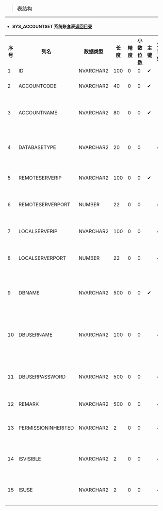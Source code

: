 > ### 表结构

---
* #### SYS_ACCOUNTSET 系统账套表<a name='SYS_ACCOUNTSET'/><a href='../5shu-ju-zi-dian.md'>返回目录</a>
<table><th>序号</th><th>列名</th><th>数据类型</th><th>长度</th><th>精度</th><th>小数位数</th><th>主键</th><th>允许空</th><th>默认值</th><th>列说明</th><tr><td>1</td><td>ID</td><td>NVARCHAR2</td><td>100</td><td>0</td><td>0</td><td>✔</td><td></td><td></td><td>ID</td></tr><tr><td>2</td><td>ACCOUNTCODE</td><td>NVARCHAR2</td><td>40</td><td>0</td><td>0</td><td>✔</td><td></td><td></td><td>账套ID</td></tr><tr><td>3</td><td>ACCOUNTNAME</td><td>NVARCHAR2</td><td>80</td><td>0</td><td>0</td><td>✔</td><td></td><td></td><td>账套名称</td></tr><tr><td>4</td><td>DATABASETYPE</td><td>NVARCHAR2</td><td>20</td><td>0</td><td>0</td><td></td><td>✔</td><td></td><td>数据库类型</td></tr><tr><td>5</td><td>REMOTESERVERIP</td><td>NVARCHAR2</td><td>100</td><td>0</td><td>0</td><td>✔</td><td></td><td></td><td>路由IP</td></tr><tr><td>6</td><td>REMOTESERVERPORT</td><td>NUMBER</td><td>22</td><td>0</td><td>0</td><td></td><td>✔</td><td></td><td>路由端口</td></tr><tr><td>7</td><td>LOCALSERVERIP</td><td>NVARCHAR2</td><td>100</td><td>0</td><td>0</td><td></td><td>✔</td><td></td><td>本地IP</td></tr><tr><td>8</td><td>LOCALSERVERPORT</td><td>NUMBER</td><td>22</td><td>0</td><td>0</td><td></td><td>✔</td><td></td><td>本地端口</td></tr><tr><td>9</td><td>DBNAME</td><td>NVARCHAR2</td><td>500</td><td>0</td><td>0</td><td>✔</td><td></td><td></td><td>数据库名称</td></tr><tr><td>10</td><td>DBUSERNAME</td><td>NVARCHAR2</td><td>100</td><td>0</td><td>0</td><td></td><td>✔</td><td></td><td>数据库用户名</td></tr><tr><td>11</td><td>DBUSERPASSWORD</td><td>NVARCHAR2</td><td>500</td><td>0</td><td>0</td><td></td><td>✔</td><td></td><td>数据库密码</td></tr><tr><td>12</td><td>REMARK</td><td>NVARCHAR2</td><td>500</td><td>0</td><td>0</td><td></td><td>✔</td><td></td><td>备注</td></tr><tr><td>13</td><td>PERMISSIONINHERITED</td><td>NVARCHAR2</td><td>2</td><td>0</td><td>0</td><td></td><td>✔</td><td></td><td>权限继承</td></tr><tr><td>14</td><td>ISVISIBLE</td><td>NVARCHAR2</td><td>2</td><td>0</td><td>0</td><td></td><td>✔</td><td></td><td>是否显示</td></tr><tr><td>15</td><td>ISUSE</td><td>NVARCHAR2</td><td>2</td><td>0</td><td>0</td><td></td><td>✔</td><td></td><td>是否启用</td></tr></table>
